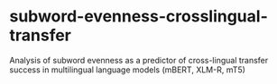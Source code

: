 # subword-evenness-crosslingual-transfer
Analysis of subword evenness as a predictor of cross-lingual transfer success in multilingual language models (mBERT, XLM-R, mT5)
